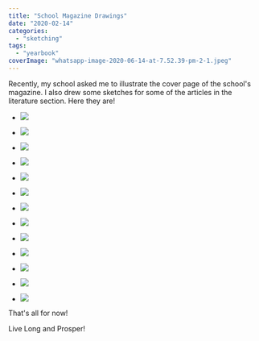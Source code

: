```yaml
---
title: "School Magazine Drawings"
date: "2020-02-14"
categories: 
  - "sketching"
tags: 
  - "yearbook"
coverImage: "whatsapp-image-2020-06-14-at-7.52.39-pm-2-1.jpeg"
---
```


Recently, my school asked me to illustrate the cover page of the school's magazine. I also drew some sketches for some of the articles in the literature section. Here they are!

- ![](/images/2020/06/whatsapp-image-2020-06-14-at-7.52.39-pm-2.jpeg)
    
- ![](/images/2020/06/whatsapp-image-2020-06-14-at-7.52.38-pm-1.jpeg)
    
- ![](/images/2020/06/whatsapp-image-2020-06-14-at-7.52.38-pm.jpeg)
    
- ![](/images/2020/06/whatsapp-image-2020-06-14-at-7.52.39-pm-1.jpeg)
    
- ![](/images/2020/06/whatsapp-image-2020-06-14-at-7.52.39-pm-3.jpeg)
    
- ![](/images/2020/06/whatsapp-image-2020-06-14-at-7.52.39-pm.jpeg)
    
- ![](/images/2020/06/whatsapp-image-2020-06-14-at-7.52.40-pm-1.jpeg)
    
- ![](/images/2020/06/whatsapp-image-2020-06-14-at-7.52.40-pm-2.jpeg)
    
- ![](/images/2020/06/whatsapp-image-2020-06-14-at-7.52.40-pm.jpeg)
    
- ![](/images/2020/06/whatsapp-image-2020-06-14-at-7.52.41-pm-1.jpeg)
    
- ![](/images/2020/06/whatsapp-image-2020-06-14-at-7.52.41-pm-2.jpeg)
    
- ![](/images/2020/06/whatsapp-image-2020-06-14-at-7.52.41-pm.jpeg)
    
- ![](/images/2020/06/whatsapp-image-2020-06-14-at-7.57.45-pm.jpeg)
    

That's all for now!

Live Long and Prosper!
